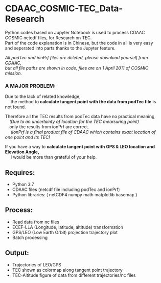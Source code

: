 # CDAAC_COSMIC-TEC_Data-Research

Python codes based on Jupyter Notebook is used to process CDAAC COSMIC netcdf files, for Research on TEC.  
Part of the code explanation is in Chinese, but the code in all is very easy and seperated into parts thanks to the Jupyter feature.


_All podTec and ionPrf files are deleted, please download yourself from [CDAAC](https://cdaac-www.cosmic.ucar.edu/),  
but all file paths are shown in code, files are on 1 April 2011 of COSMIC mission._


### A MAJOR PROBLEM:

 Due to the lack of related knowledge,   
&#8195; the method to __calculate tangent point with the data from podTec file__ is not found.
          
  Therefore all the TEC results from podTec data have no practical meaning,  
 &#8195;_(Due to an uncertainty of location for the TEC mearsuring point)_   
&#8195;only the results from ionPrf are correct.   
&#8195; _(ionPrf is a final product file of CDAAC which contains exact location of one point and its TEC)_  
   
 If you have a way to **calculate tangent point with GPS & LEO location and Elevation Angle,**   
&#8195; I would be more than grateful of your help.


## Requires:
  * Python 3.7
  * CDAAC files (netcdf file including podTec and ionPrf)
  * Python libraries: (   netCDF4
                           numpy
                           math
                           matplotlib
                           basemap      )
                           
                           
## Process:
  * Read data from nc files
  * ECEF-LLA (Longitude, latitude, altitude) transformation
  * GPS/LEO (Low Earth Orbit) projection trajectory plot
  * Batch processing 
  
  
## Output:   
  * Trajectories of LEO/GPS
  * TEC shown as colormap along tangent point trajectory
  * TEC-Altitude figure of data from different trajectories/nc files
